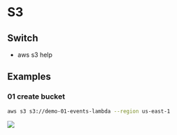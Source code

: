 # S3

## Switch
* aws s3 help

## Examples
### 01 create bucket
````bash
aws s3 s3://demo-01-events-lambda --region us-east-1
````
[<img src="https://i.imgur.com/47TVkeZ.png">](https://i.imgur.com/47TVkeZ.png)

